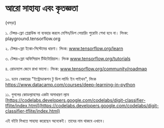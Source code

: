 # আরো সাহায্য এবং কৃতজ্ঞতা

\(খসড়া\)

১. টেন্সর-ফ্লো প্লেগ্রাউন্ড না ব্যবহার করলে মেশিন/ডিপ লেয়ারিং পুরোটা শেখা হবে না। লিংক: playground.tensorflow.org 

২. টেন্সর-ফ্লো ইকো-সিস্টেমের ধারণা। লিংক: www.tensorflow.org/learn

৩. টেন্সর-ফ্লো অফিসিয়াল টিউটোরিয়াল। লিংক www.tensorflow.org/tutorials

৪. রোডম্যাপ জেনে রাখা ভালো। লিংক: www.tensorflow.org/community/roadmap

১০. ড্যান বেকারের "ইন্ট্রোডাকশন টু ডিপ লার্নিং ইন পাইথন", লিংক https://www.datacamp.com/courses/deep-learning-in-python

১১. গুগলের কোডল্যাবসের একটা অসাধারণ ল্যাব [https://codelabs.developers.google.com/codelabs/digit-classifier-tflite/index.html](https://codelabs.developers.google.com/codelabs/digit-classifier-tflite/index.html) 

এই বইটা লিখতে সাহায্য করেছেন অনেকেই। তাদের নাম থাকবে এখানে। 


